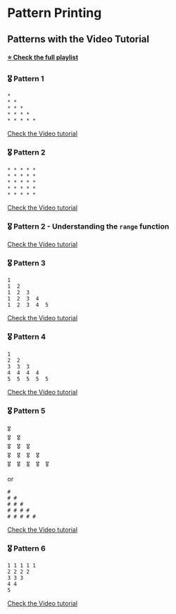 # Pattern Printing 

<!-- Used Emojis: 🎖️ -->

## Patterns with the Video Tutorial

#### [⭐ Check the full playlist](https://www.youtube.com/playlist?list=PL7ZCWbO2Dbl5n9oOiG0V3ZXzt-6W1pOnH)

### 🎖️ Pattern 1

```
*
* *
* * *
* * * *
* * * * *
```
[Check the Video tutorial](https://youtu.be/apq1sHtj9Fk)

### 🎖️ Pattern 2

```
* * * * *
* * * * *
* * * * *
* * * * *
* * * * *
```
[Check the Video tutorial]()

### 🎖️ Pattern 2 - Understanding the `range` function

[Check the Video tutorial]()

### 🎖️ Pattern 3

```
1  
1  2  
1  2  3  
1  2  3  4  
1  2  3  4  5
```

[Check the Video tutorial]()

### 🎖️ Pattern 4

```
1  
2  2
3  3  3
4  4  4  4
5  5  5  5  5
```

[Check the Video tutorial]()

### 🎖️ Pattern 5
```
🎖️ 
🎖️  🎖️ 
🎖️  🎖️  🎖️ 
🎖️  🎖️  🎖️  🎖️ 
🎖️  🎖️  🎖️  🎖️  🎖️ 
```
or
```
# 
# #
# # #
# # # #
# # # # #
```
[Check the Video tutorial]()

### 🎖️ Pattern 6
```
1 1 1 1 1 
2 2 2 2 
3 3 3 
4 4 
5 
```
[Check the Video tutorial]()